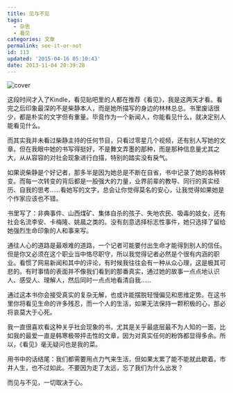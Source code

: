 ```yaml
---
title: 见与不见
tags:
  - 杂思
  - 看见
categories: 文章
permalink: see-it-or-not
id: 113
updated: '2015-04-16 05:10:43'
date: 2013-11-04 20:39:28
---
```


![cover](https://cat.yufan.me/cats/20131104123854.jpg)

这段时间才入了Kindle，看见贴吧里的人都在推荐《看见》，我是这两天才看。看完之后印象最深的不是柴静本人，而是她所描写的身边的林林总总。书里废话很少，都是朴实的文字但有重量。毕竟作为一个新闻人，你能看见什么，就决定别人能看见什么。

而其实我并未看过柴静主持的任何节目，只看过零星几个视频，还有别人写她的文章。但在我眼中她的书写得挺好，不是舞文弄墨的那种，而是那种信息量尤其之大，从从容容的对社会现象进行白描，特别的踏实没有戾气。

<!--more-->

如果说柴静是个好记者，那多半是因为她总是不断在自省，书中记录了她的各种转变。而每一次转变的背后都是一股强大的力量，业界前辈的教导、同行的真实经历、自我的思考……看她写的文字，总会让你觉得莫名的安心，让我觉得如果她是个作家应该也不错。

书里写了：非典事件、山西煤矿、集体自杀的孩子、失地农民、吸毒的妓女，还有社会名流李安、卡梅隆、姚晨之类的。没有刻意选择标志性事件，她只选择了留给她强烈生命印象的人和事来写。

通往人心的道路是最艰难的道路，一个记者可能要付出生命才能得到别人的信任。但是你又必须在这个职业当中恪尽职守，所以我觉得记者必然是个很有内涵的职业。看惯了网易新闻和其中的评论，有时候我往往会有一种从众心理，这是极其可悲的。有时事情的表面并不像我们看到的那番真实，通过她的故事一点点地认识人、感受人、理解人，然后同时一点点地看清自我……

通过这本书你会接受真实的复杂无解，也或许能摆脱轻慢偏见和思维定势。在这书里你将看见生命的许多残忍，而一个人的生活，如果无法保持一颗积极的心，那必将哀莫大于心死。

我一直很喜欢看这种关乎社会现象的书，尤其是关乎最底层最不为人知的一面，比如我的最爱一直是韩寒极带抨击性的文章，因为对真实任何的粉饰都显得多余。所以，《看见》毫无疑问也是我的菜。

用书中的话结尾：我们都需要用点力气来生活，但如果太累了能不能就此歇着。市井人生，也不过如此。不要因为走了太远，忘了我们为什么出发？

而见与不见，一切取决于心。

